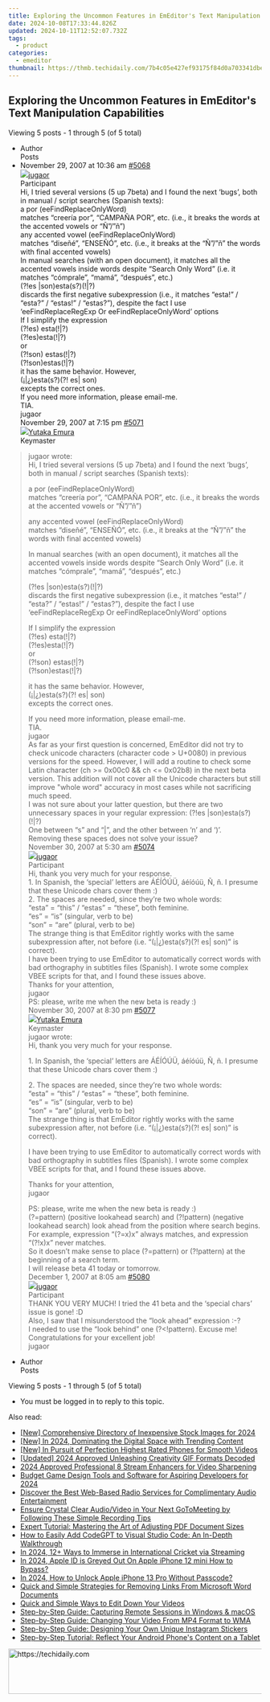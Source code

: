 ```yaml
---
title: Exploring the Uncommon Features in EmEditor's Text Manipulation Capabilities
date: 2024-10-08T17:33:44.826Z
updated: 2024-10-11T12:52:07.732Z
tags:
  - product
categories:
  - emeditor
thumbnail: https://thmb.techidaily.com/7b4c05e427ef93175f84d0a703341dbe0517d72f4c6891c8d31a4e5e36657912.jpg
---
```


## Exploring the Uncommon Features in EmEditor's Text Manipulation Capabilities

Viewing 5 posts - 1 through 5 (of 5 total)

* Author  
Posts
* November 29, 2007 at 10:36 am [#5068](https://tools.techidaily.com/emeditor/products/)  
[![](https://secure.gravatar.com/avatar/a9ad075b6df6272e7d2016a18148314b?s=80&d=identicon&r=g)jugaor](https://www.emeditor.com/forums/users/jugaor666/ "View jugaor's profile")  
Participant  
Hi, I tried several versions (5 up 7beta) and I found the next ‘bugs’, both in manual / script searches (Spanish texts):  
 a por (eeFindReplaceOnlyWord)  
 matches “creería por”, “CAMPAÑA POR”, etc. (i.e., it breaks the words at the accented vowels or “Ñ”/”ñ”)  
 any accented vowel (eeFindReplaceOnlyWord)  
 matches “diseñé”, “ENSEÑÓ”, etc. (i.e., it breaks at the “Ñ”/”ñ” the words with final accented vowels)  
 In manual searches (with an open document), it matches all the accented vowels inside words despite “Search Only Word” (i.e. it matches “cómprale”, “mamá”, “después”, etc.)  
 (?!es |son)esta(s?)(!|?)  
 discards the first negative subexpression (i.e., it matches “esta!” / “esta?” / “estas!” / “estas?”), despite the fact I use ‘eeFindReplaceRegExp Or eeFindReplaceOnlyWord’ options  
 If I simplify the expression  
 (?!es) esta(!|?)  
 (?!es)esta(!|?)  
 or  
 (?!son) estas(!|?)  
 (?!son)estas(!|?)  
 it has the same behavior. However,  
 (¡|¿)esta(s?)(?! es| son)  
 excepts the correct ones.  
 If you need more information, please email-me.  
 TIA.  
 jugaor  
November 29, 2007 at 7:15 pm [#5071](https://tools.techidaily.com/emeditor/products/)  
[![](https://secure.gravatar.com/avatar/a0a6377144ed3636f985d87303f65ed2?s=80&d=identicon&r=g)Yutaka Emura](https://www.emeditor.com/forums/users/yemura/ "View Yutaka Emura's profile")  
Keymaster  
> jugaor wrote:  
> Hi, I tried several versions (5 up 7beta) and I found the next ‘bugs’, both in manual / script searches (Spanish texts):  
>  
> a por (eeFindReplaceOnlyWord)  
> matches “creería por”, “CAMPAÑA POR”, etc. (i.e., it breaks the words at the accented vowels or “Ñ”/”ñ”)  
>  
> any accented vowel (eeFindReplaceOnlyWord)  
> matches “diseñé”, “ENSEÑÓ”, etc. (i.e., it breaks at the “Ñ”/”ñ” the words with final accented vowels)  
>  
> In manual searches (with an open document), it matches all the accented vowels inside words despite “Search Only Word” (i.e. it matches “cómprale”, “mamá”, “después”, etc.)  
>  
> (?!es |son)esta(s?)(!|?)  
> discards the first negative subexpression (i.e., it matches “esta!” / “esta?” / “estas!” / “estas?”), despite the fact I use ‘eeFindReplaceRegExp Or eeFindReplaceOnlyWord’ options  
>  
> If I simplify the expression  
> (?!es) esta(!|?)  
> (?!es)esta(!|?)  
> or  
> (?!son) estas(!|?)  
> (?!son)estas(!|?)  
>  
> it has the same behavior. However,  
> (¡|¿)esta(s?)(?! es| son)  
> excepts the correct ones.  
>  
> If you need more information, please email-me.  
> TIA.  
> jugaor  
 As far as your first question is concerned, EmEditor did not try to check unicode characters (character code > U+0080) in previous versions for the speed. However, I will add a routine to check some Latin character (ch >= 0x00c0 && ch <= 0x02b8) in the next beta version. This addition will not cover all the Unicode characters but still improve "whole word" accuracy in most cases while not sacrificing much speed.  
 I was not sure about your latter question, but there are two unnecessary spaces in your regular expression: (?!es |son)esta(s?)(!|?)  
 One between “s” and “|”, and the other between ‘n’ and ‘)’.  
 Removing these spaces does not solve your issue?  
November 30, 2007 at 5:30 am [#5074](https://tools.techidaily.com/emeditor/products/)  
[![](https://secure.gravatar.com/avatar/a9ad075b6df6272e7d2016a18148314b?s=80&d=identicon&r=g)jugaor](https://www.emeditor.com/forums/users/jugaor666/ "View jugaor's profile")  
Participant  
Hi, thank you very much for your response.  
 1\. In Spanish, the ‘special’ letters are ÁÉÍÓÚÜ, áéíóúü, Ñ, ñ. I presume that these Unicode chars cover them :)  
 2\. The spaces are needed, since they’re two whole words:  
 “esta” = “this” / “estas” = “these”, both feminine.  
 “es” = “is” (singular, verb to be)  
 “son” = “are” (plural, verb to be)  
 The strange thing is that EmEditor rightly works with the same subexpression after, not before (i.e. “(¡|¿)esta(s?)(?! es| son)” is correct).  
 I have been trying to use EmEditor to automatically correct words with bad orthography in subtitles files (Spanish). I wrote some complex VBEE scripts for that, and I found these issues above.  
 Thanks for your attention,  
 jugaor  
 PS: please, write me when the new beta is ready :)  
November 30, 2007 at 8:30 pm [#5077](https://tools.techidaily.com/emeditor/products/)  
[![](https://secure.gravatar.com/avatar/a0a6377144ed3636f985d87303f65ed2?s=80&d=identicon&r=g)Yutaka Emura](https://www.emeditor.com/forums/users/yemura/ "View Yutaka Emura's profile")  
Keymaster  
> jugaor wrote:  
> Hi, thank you very much for your response.  
>  
> 1\. In Spanish, the ‘special’ letters are ÁÉÍÓÚÜ, áéíóúü, Ñ, ñ. I presume that these Unicode chars cover them :)  
>  
> 2\. The spaces are needed, since they’re two whole words:  
> “esta” = “this” / “estas” = “these”, both feminine.  
> “es” = “is” (singular, verb to be)  
> “son” = “are” (plural, verb to be)  
> The strange thing is that EmEditor rightly works with the same subexpression after, not before (i.e. “(¡|¿)esta(s?)(?! es| son)” is correct).  
>  
> I have been trying to use EmEditor to automatically correct words with bad orthography in subtitles files (Spanish). I wrote some complex VBEE scripts for that, and I found these issues above.  
>  
> Thanks for your attention,  
> jugaor  
>  
> PS: please, write me when the new beta is ready :)  
 (?=pattern) (positive lookahead search) and (?!pattern) (negative lookahead search) look ahead from the position where search begins.  
 For example, expression “(?=x)x” always matches, and expression “(?!x)x” never matches.  
 So it doesn’t make sense to place (?=pattern) or (?!pattern) at the beginning of a search term.  
 I will release beta 41 today or tomorrow.  
December 1, 2007 at 8:05 am [#5080](https://tools.techidaily.com/emeditor/products/)  
[![](https://secure.gravatar.com/avatar/a9ad075b6df6272e7d2016a18148314b?s=80&d=identicon&r=g)jugaor](https://www.emeditor.com/forums/users/jugaor666/ "View jugaor's profile")  
Participant  
THANK YOU VERY MUCH! I tried the 41 beta and the ‘special chars’ issue is gone! :D  
 Also, I saw that I misunderstood the “look ahead” expression :-?  
 I needed to use the “look behind” one (?<!pattern). Excuse me!  
 Congratulations for your excellent job!  
 jugaor
* Author  
Posts

Viewing 5 posts - 1 through 5 (of 5 total)

* You must be logged in to reply to this topic.

<ins class="adsbygoogle"
     style="display:block"
     data-ad-format="autorelaxed"
     data-ad-client="ca-pub-7571918770474297"
     data-ad-slot="1223367746"></ins>

<ins class="adsbygoogle"
     style="display:block"
     data-ad-client="ca-pub-7571918770474297"
     data-ad-slot="8358498916"
     data-ad-format="auto"
     data-full-width-responsive="true"></ins>

<span class="atpl-alsoreadstyle">Also read:</span>
<div><ul>
<li><a href="https://facebook-video-footage.techidaily.com/new-comprehensive-directory-of-inexpensive-stock-images-for-2024/"><u>[New] Comprehensive Directory of Inexpensive Stock Images for 2024</u></a></li>
<li><a href="https://facebook-record-videos.techidaily.com/new-in-2024-dominating-the-digital-space-with-trending-content/"><u>[New] In 2024, Dominating the Digital Space with Trending Content</u></a></li>
<li><a href="https://some-techniques.techidaily.com/new-in-pursuit-of-perfection-highest-rated-phones-for-smooth-videos/"><u>[New] In Pursuit of Perfection Highest Rated Phones for Smooth Videos</u></a></li>
<li><a href="https://fox-info.techidaily.com/updated-2024-approved-unleashing-creativity-gif-formats-decoded/"><u>[Updated] 2024 Approved Unleashing Creativity GIF Formats Decoded</u></a></li>
<li><a href="https://extra-guidance.techidaily.com/2024-approved-professional-8-stream-enhancers-for-video-sharpening/"><u>2024 Approved Professional 8 Stream Enhancers for Video Sharpening</u></a></li>
<li><a href="https://video-capture.techidaily.com/budget-game-design-tools-and-software-for-aspiring-developers-for-2024/"><u>Budget Game Design Tools and Software for Aspiring Developers for 2024</u></a></li>
<li><a href="https://win-top.techidaily.com/discover-the-best-web-based-radio-services-for-complimentary-audio-entertainment/"><u>Discover the Best Web-Based Radio Services for Complimentary Audio Entertainment</u></a></li>
<li><a href="https://win-top.techidaily.com/ensure-crystal-clear-audiovideo-in-your-next-gotomeeting-by-following-these-simple-recording-tips/"><u>Ensure Crystal Clear Audio/Video in Your Next GoToMeeting by Following These Simple Recording Tips</u></a></li>
<li><a href="https://win-top.techidaily.com/expert-tutorial-mastering-the-art-of-adjusting-pdf-document-sizes/"><u>Expert Tutorial: Mastering the Art of Adjusting PDF Document Sizes</u></a></li>
<li><a href="https://tech-hub.techidaily.com/how-to-easily-add-codegpt-to-visual-studio-code-an-in-depth-walkthrough/"><u>How to Easily Add CodeGPT to Visual Studio Code: An In-Depth Walkthrough</u></a></li>
<li><a href="https://extra-hints.techidaily.com/in-2024-12plus-ways-to-immerse-in-international-cricket-via-streaming/"><u>In 2024, 12+ Ways to Immerse in International Cricket via Streaming</u></a></li>
<li><a href="https://apple-account.techidaily.com/in-2024-apple-id-is-greyed-out-on-apple-iphone-12-mini-how-to-bypass-by-drfone-ios/"><u>In 2024, Apple ID is Greyed Out On Apple iPhone 12 mini How to Bypass?</u></a></li>
<li><a href="https://ios-unlock.techidaily.com/in-2024-how-to-unlock-apple-iphone-13-pro-without-passcode-by-drfone-ios/"><u>In 2024, How to Unlock Apple iPhone 13 Pro Without Passcode?</u></a></li>
<li><a href="https://win-top.techidaily.com/quick-and-simple-strategies-for-removing-links-from-microsoft-word-documents/"><u>Quick and Simple Strategies for Removing Links From Microsoft Word Documents</u></a></li>
<li><a href="https://win-top.techidaily.com/quick-and-simple-ways-to-edit-down-your-videos/"><u>Quick and Simple Ways to Edit Down Your Videos</u></a></li>
<li><a href="https://win-top.techidaily.com/step-by-step-guide-capturing-remote-sessions-in-windows-and-macos/"><u>Step-by-Step Guide: Capturing Remote Sessions in Windows & macOS</u></a></li>
<li><a href="https://win-top.techidaily.com/step-by-step-guide-changing-your-video-from-mp4-format-to-wma/"><u>Step-by-Step Guide: Changing Your Video From MP4 Format to WMA</u></a></li>
<li><a href="https://win-top.techidaily.com/step-by-step-guide-designing-your-own-unique-instagram-stickers/"><u>Step-by-Step Guide: Designing Your Own Unique Instagram Stickers</u></a></li>
<li><a href="https://win-top.techidaily.com/step-by-step-tutorial-reflect-your-android-phones-content-on-a-tablet/"><u>Step-by-Step Tutorial: Reflect Your Android Phone's Content on a Tablet</u></a></li>
</ul></div>

<!-- affiliate ads begin -->
<a href="https://appsumo.8odi.net/c/5597632/2132162/7443" target="_top" id="2132162">
  <img src="//a.impactradius-go.com/display-ad/7443-2132162" border="0" alt="https://techidaily.com" width="728" height="90"/>
</a>
<img height="0" width="0" src="https://appsumo.8odi.net/i/5597632/2132162/7443" style="position:absolute;visibility:hidden;" border="0" />
<!-- affiliate ads end -->


